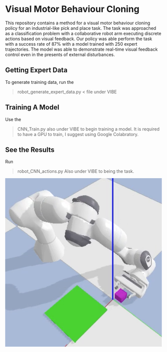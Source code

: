 # Visual Motor Behaviour Cloning

This repository contains a method for a visual motor behaviour cloning policy for an industrial-like pick and place task. The task was approached as a classification problem with a collaborative robot arm executing discrete actions based on visual feedback. Our policy was able perform the task with a success rate of 87% with a model trained with 250 expert trajectories. The model was able to demonstrate real-time visual feedback control even in the presents of external disturbances.

## Getting Expert Data
To generate training data, run the 
> robot_generate_expert_data.py <
file under VIBE

## Training A Model
Use the 
> CNN_Train.py 
also under VIBE to begin training a model. It is required to have a GPU to train, I suggest using Google Colabratory.

## See the Results
Run
> robot_CNN_actions.py 
Also under VIBE to being the task.

![example_image](./Images/Reporting_Images/Successful_grasp_magenta.png)

